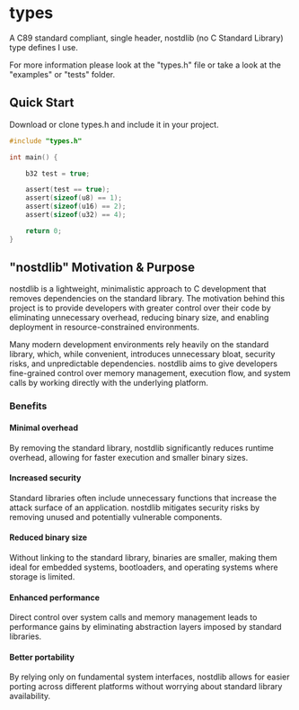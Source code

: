 # types
A C89 standard compliant, single header, nostdlib (no C Standard Library) type defines I use.

For more information please look at the "types.h" file or take a look at the "examples" or "tests" folder.

## Quick Start

Download or clone types.h and include it in your project.

```C
#include "types.h"

int main() {

    b32 test = true;

    assert(test == true);
    assert(sizeof(u8) == 1);
    assert(sizeof(u16) == 2);
    assert(sizeof(u32) == 4);

    return 0;
}
```

## "nostdlib" Motivation & Purpose

nostdlib is a lightweight, minimalistic approach to C development that removes dependencies on the standard library. The motivation behind this project is to provide developers with greater control over their code by eliminating unnecessary overhead, reducing binary size, and enabling deployment in resource-constrained environments.

Many modern development environments rely heavily on the standard library, which, while convenient, introduces unnecessary bloat, security risks, and unpredictable dependencies. nostdlib aims to give developers fine-grained control over memory management, execution flow, and system calls by working directly with the underlying platform.

### Benefits

#### Minimal overhead
By removing the standard library, nostdlib significantly reduces runtime overhead, allowing for faster execution and smaller binary sizes.

#### Increased security
Standard libraries often include unnecessary functions that increase the attack surface of an application. nostdlib mitigates security risks by removing unused and potentially vulnerable components.

#### Reduced binary size
Without linking to the standard library, binaries are smaller, making them ideal for embedded systems, bootloaders, and operating systems where storage is limited.

#### Enhanced performance
Direct control over system calls and memory management leads to performance gains by eliminating abstraction layers imposed by standard libraries.

#### Better portability
By relying only on fundamental system interfaces, nostdlib allows for easier porting across different platforms without worrying about standard library availability.
